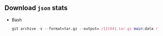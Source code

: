 ## Download `json` stats

* Bash
    ``` nix
    git archive -v --format=tar.gz --output=./121941.tar.gz main:data roi/121941.json
    ```
